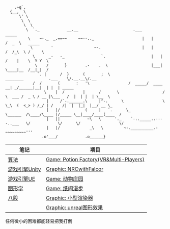 ```
    .~q`,
  {__,  \
      \' \                                                          
       \  \                                                            
        \  \
         \  `._            __.__						.___         _____    
          \    ~-._  _.==~~     ~~--.._  					|   |       /  _  \   _____  
           \        '                  ~-.					|   |      /  /_\  \ /     \ 
            \      _-   -_                `.					|   |     /    |    \  Y Y  \
             \    /       }        .-    .  \					|___|     \____|__  /__|_|  /
              `. |      /  }      (       ;  \                         ________           .___    \/.__.__\/.__    
	        /  /       (       :   '\			      /  _____/  ____   __| _/______|__|  | |  | _____   
                 \    |  /        |      /       \                   /   \  ___ /  _ \ / __ |\___   /  |  | |  | \__  \  
                  |     /`-.______.\     |^-.      \                 \    \_\  (  <_> ) /_/ | /    /|  |  |_|  |__/ __ \_
                  |   |/           (     |   `.      \_                \______  /\____/\____ |/_____ \__|____/____(____  /
                  |   ||            ~\   \      '._    `-.._____..----..___   \/            \/      \/                 \/ 
                  |   |/             _\   \         ~-.__________.-~~~~~~~~~'''
                .o'___/            .o______}
```

|笔记     |项目    |
|----------|----------|
| [算法](https://github.com/derkder/leetcode) | [Game: Potion Factory(VR&Multi-Players)](https://github.com/derkder/PotionFacory_VR.git)  |
| [游戏引擎Unity](https://github.com/derkder/octanes-unity)  | [Graphic: NRCwithFalcor](https://github.com/derkder/FalcorNRC)|
| [游戏引擎UE](https://github.com/derkder/octanes-ue) |  [Game: 动物庄园](https://github.com/derkder/AnimalFarm) |		
| [图形学](https://github.com/derkder/Graphics) | [Game: 纸间漫步](https://github.com/derkder/GameJam23) | 
| [八股](https://github.com/derkder/plus-ultra) |[Graphic: 小型渲染器](https://github.com/derkder/RendererAttemp) |
|   | [Graphic: unreal图形效果](https://github.com/derkder/Graphics/tree/main/UnrealDemo)|


任何微小的困难都能轻易把我打倒
